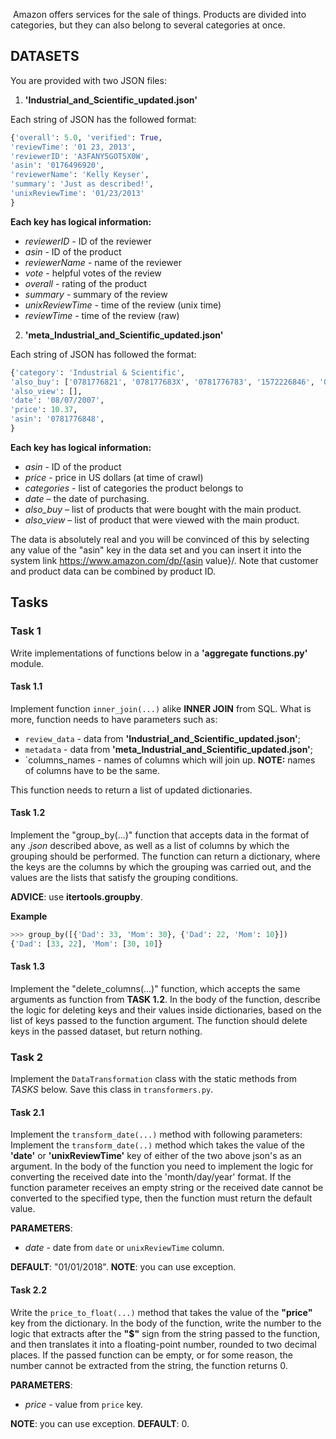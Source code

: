 ﻿﻿Amazon offers services for the sale of things. Products are divided into categories, but they can also belong to several categories at once.## DATASETSYou are provided with two JSON files:1) __'Industrial_and_Scientific_updated.json'__Each string of JSON has the followed format:```python{'overall': 5.0, 'verified': True, 'reviewTime': '01 23, 2013','reviewerID': 'A3FANY5GOT5X0W','asin': '0176496920','reviewerName': 'Kelly Keyser', 'summary': 'Just as described!', 'unixReviewTime': '01/23/2013'}```__Each key has logical information:__ * _reviewerID_ - ID of the reviewer  * _asin_ - ID of the product * _reviewerName_ - name of the reviewer * _vote_ - helpful votes of the review * _overall_ - rating of the product * _summary_ - summary of the review * _unixReviewTime_ - time of the review (unix time) * _reviewTime_ - time of the review (raw)2) __'meta_Industrial_and_Scientific_updated.json'__Each string of JSON has followed the format:```python{'category': 'Industrial & Scientific','also_buy': ['0781776821', '078177683X', '0781776783', '1572226846', '0781782422'], 'also_view': [], 'date': '08/07/2007', 'price': 10.37, 'asin': '0781776848',}```__Each key has logical information:__* _asin_ - ID of the product* _price_ - price in US dollars (at time of crawl)* _categories_ - list of categories the product belongs to* _date_ – the date of purchasing.* _also_buy_ – list of products that were bought with the main product.* _also_view_ – list of product that were viewed with the main product.The data is absolutely real and you will be convinced of this by selecting any value of the "asin" key in the data set and you can insert it into the system link https://www.amazon.com/dp/{asin value}/. Note that customer and product data can be combined by product ID.## Tasks### Task 1Write implementations of functions below in a __'aggregate functions.py'__ module.#### Task 1.1Implement function `inner_join(...)` alike __INNER JOIN__ from SQL. What is more, function needs to have parameters such as:* `review_data` - data from  __'Industrial_and_Scientific_updated.json'__;* `metadata` - data from __'meta_Industrial_and_Scientific_updated.json'__;* `columns_names - names of columns which will join up. __NOTE:__ names of columns have to be the same.This function needs to return a list of updated dictionaries.#### Task 1.2Implement the "group_by(...)" function that accepts data in the format of any _.json_ described above, as well as a list of columns by which the grouping should be performed.The function can return a dictionary, where the keys are the columns by which the grouping was carried out, and the values are the lists that satisfy the grouping conditions.__ADVICE__: use __itertools.groupby__.__Example__```python>>> group_by([{'Dad': 33, 'Mom': 30}, {'Dad': 22, 'Mom': 10}]){'Dad': [33, 22], 'Mom': [30, 10]}```#### Task 1.3Implement the "delete_columns(...)" function, which accepts the same arguments as function from __TASK 1.2__. In the body of the function, describe the logic for deleting keys and their values inside dictionaries, based on the list of keys passed to the function argument.The function should delete keys in the passed dataset, but return nothing.### Task 2Implement the `DataTransformation` class with the static methods from _TASKS_ below. Save this class in `transformers.py`.#### Task 2.1Implement the `transform_date(...)` method with following parameters:Implement the `transform_date(..)` method which takes the value of the __'date'__ or __'unixReviewTime'__ key of either of the two above json's as an argument.In the body of the function you need to implement the logic for converting the received date into the 'month/day/year' format. If the function parameter receives an empty string or the received date cannot be converted to the specified type, then the function must return the default value. __PARAMETERS__:* _date_ - date from `date` or `unixReviewTime` column. __DEFAULT__: "01/01/2018".__NOTE__: you can use exception.#### Task 2.2Write the `price_to_float(...)` method that takes the value of the __"price"__ key from the dictionary.In the body of the function, write the number to the logic that extracts after the __"$"__ sign from the string passed to the function, and then translates it into a floating-point number, rounded to two decimal places.If the passed function can be empty, or for some reason, the number cannot be extracted from the string, the function returns 0.__PARAMETERS__:* _price_ - value from `price` key.__NOTE__: you can use exception.__DEFAULT__: 0.